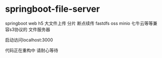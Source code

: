 # springboot-file-server
springboot web h5 大文件上传 分片 断点续传 fastdfs oss minio 七牛云等等兼容s3协议的 文件服务器

启动访问localhost:3000

代码正在重构中 请耐心等待
